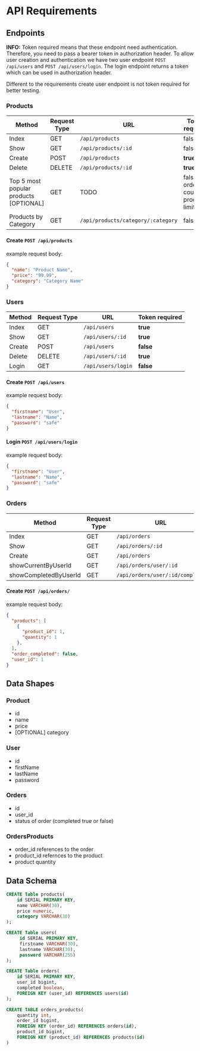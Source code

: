 # API Requirements

## Endpoints

**INFO:** 
Token required means that these endpoint need authentication. Therefore, you need to pass a bearer token in authorization header.
To allow user creation and authentication we have two user endpoint `POST /api/users` and `POST /api/users/login`.
The login endpoint returns a token which can be used in authorization header.

Different to the requirements create user endpoint is not token required for better testing.  

### Products

| Method | Request Type | URL | Token required |
|--------|--------------| --- | -------------- |
| Index | GET |`/api/products` | false |
| Show | GET |`/api/products/:id` | false |
| Create | POST |`/api/products` | **true** |
| Delete | DELETE | `/api/products/:id` | **true** |
| Top 5 most popular products [OPTIONAL] | GET | TODO | false // orders count products limit 5
| Products by Category | GET | `/api/products/category/:category` | false

#### Create `POST /api/products`
example request body:
````JSON
{
  "name": "Product Name",
  "price": "99.99",
  "category": "Category Name"
}
````

### Users

| Method | Request Type | URL | Token required |
|--------|--------------| --- | -------------- |
| Index | GET |`/api/users` | **true**
| Show | GET |`/api/users/:id` | **true**
| Create | POST |`/api/users` | **false**
| Delete | DELETE | `/api/users/:id` | **true**
| Login | GET | `/api/users/login` | **false**

#### Create `POST /api/users`
example request body:
````JSON
{
  "firstname": "User",
  "lastname": "Name",
  "password": "safe"
}
````

#### Login `POST /api/users/login`
example request body:
````JSON
{
  "firstname": "User",
  "lastname": "Name",
  "password": "safe"
}
````

### Orders

| Method | Request Type | URL | Token required |
|--------|--------------| --- | -------------- |
| Index | GET |`/api/orders` | **true**
| Show | GET |`/api/orders/:id` | **true**
| Create | GET |`/api/orders` | **true**
| showCurrentByUserId | GET |`/api/orders/user/:id` | **true**
| showCompletedByUserId | GET |`/api/orders/user/:id/complete` | **true**

#### Create `POST /api/orders/`
example request body:
````JSON
{
  "products": [
    {
      "product_id": 1,
      "quantity": 1
    },
  ],
  "order_completed": false,
  "user_id": 1
}
````


## Data Shapes

### Product

- id
- name
- price
- [OPTIONAL] category

### User

- id
- firstName
- lastName
- password

### Orders

- id
- user_id
- status of order (completed true or false)

### OrdersProducts
- order_id references to the order 
- product_id refernces to the product
- product quantity 

## Data Schema

`````sql
CREATE Table products(
    id SERIAL PRIMARY KEY, 
    name VARCHAR(30), 
    price numeric,
    category VARCHAR(30)
);

CREATE Table users(
     id SERIAL PRIMARY KEY,
     firstname VARCHAR(30),
     lastname VARCHAR(30),
     password VARCHAR(255)
);

CREATE Table orders(
    id SERIAL PRIMARY KEY,
    user_id bigint,
    completed boolean,
    FOREIGN KEY (user_id) REFERENCES users(id)
);

CREATE TABLE orders_products(
    quantity int,
    order_id bigint, 
    FOREIGN KEY (order_id) REFERENCES orders(id),
    product_id bigint, 
    FOREIGN KEY (product_id) REFERENCES products(id)
)
`````
